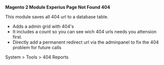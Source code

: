 **Magento 2 Module Experius Page Not Found 404**

This module saves all 404 url to a database table. 

- Adds a admin grid with 404's
- It includes a count so you can see wich 404 urls needs you attension first.
- Directly add a permanent redirect url via the adminpanel to fix the 404 problem for future calls

System > Tools > 404 Reports